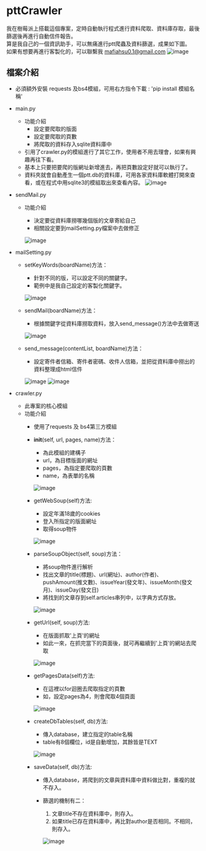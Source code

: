 # pttCrawler
我在樹莓派上搭載這個專案，定時自動執行程式進行資料爬取、資料庫存取，最後篩選後再進行自動信件報告。</br>
算是我自己的一個資訊助手，可以無痛進行ptt爬蟲及資料篩選，成果如下圖。</br>
如果有想要再進行客製化的，可以聯繫我 mafiahsu0.1@gmail.com
![image](https://user-images.githubusercontent.com/109893487/215242577-f55cc891-783f-4a41-ba2d-0c24f3cd0aa9.png)


## 檔案介紹
* 必須額外安裝 requests 及bs4模組，可用右方指令下載 : 'pip install 模組名稱'
* main.py
  * 功能介紹
    * 設定要爬取的版面
    * 設定要爬取的頁數
    * 將爬取的資料存入sqlite資料庫中
  * 引用了crawler.py的模組進行了其它工作，使用者不用去理會，如果有興趣再往下看。
  * 基本上只要把要爬的版網址新增進去，再把頁數設定好就可以執行了。
  * 資料夾就會自動產生一個ptt.db的資料庫，可用各家資料庫軟體打開來查看，或在程式中用sqlite3的模組取出來查看內容。
  ![image](https://user-images.githubusercontent.com/109893487/215240970-5f34e07b-6fb2-4269-b88a-77542e99cbd0.png)
* sendMail.py
  * 功能介紹
    * 決定要從資料庫撈哪幾個版的文章寄給自己
    * 相關設定要到mailSetting.py檔案中去做修正
    
    ![image](https://user-images.githubusercontent.com/109893487/215242228-271d59dc-42df-4d64-9509-b7f2575e3854.png)

* mailSetting.py
  * setKeyWords(boardName)方法：
    * 針對不同的版，可以設定不同的關鍵字。
    * 範例中是我自己設定的客製化關鍵字。
    
    ![image](https://user-images.githubusercontent.com/109893487/215242308-ac731a5d-1457-4c17-9d06-d22e44655933.png)
  * sendMail(boardName)方法：
    * 根據關鍵字從資料庫撈取資料，放入send_message()方法中去做寄送
    
    ![image](https://user-images.githubusercontent.com/109893487/215242345-5e9fa3e9-b69c-48d5-af97-bedf23cba6ef.png)
  * send_message(contentList, boardName)方法：
    * 設定寄件者信箱、寄件者密碼、收件人信箱，並把從資料庫中撈出的資料整理成html信件
    
    ![image](https://user-images.githubusercontent.com/109893487/215242426-5353e51b-ad0d-483b-984c-d11f7c63bc84.png)
    ![image](https://user-images.githubusercontent.com/109893487/215242450-3f96708d-3edd-42cc-b52d-c54841c55b7e.png)

* crawler.py
  * 此專案的核心模組
  * 功能介紹
    * 使用了requests 及 bs4第三方模組
    * __init__(self, url, pages, name)方法：
      * 為此模組的建構子
      * url，為目標版面的網址
      * pages，為指定要爬取的頁數
      * name，為表單的名稱
 
      ![image](https://user-images.githubusercontent.com/109893487/215241542-83ef66ad-357c-46b0-b8d2-94ac6ff95a40.png)
    * getWebSoup(self)方法:
      * 設定年滿18歲的cookies
      * 登入所指定的版面網址
      * 取得soup物件
      
      ![image](https://user-images.githubusercontent.com/109893487/215241547-d50ec191-9bad-49d3-8e2b-e7d4ddd63af2.png)
    * parseSoupObject(self, soup)方法：
      * 將soup物件進行解析
      * 找出文章的title(標題)、url(網址)、author(作者)、pushAmount(推文數)、issueYear(發文年)、issueMonth(發文月)、issueDay(發文日)
      * 將找到的文章存到self.articles串列中，以字典方式存放。
      
      ![image](https://user-images.githubusercontent.com/109893487/215241691-90084d06-688c-4368-afcf-7a0dc0cedb38.png)
    * getUrl(self, soup)方法:
      * 在版面抓取'上頁'的網址
      * 如此一來，在抓完當下的頁面後，就可再繼續到'上頁'的網站去爬取
      
      ![image](https://user-images.githubusercontent.com/109893487/215241788-d1861452-4a76-4540-8241-5de4e84e3892.png)
    
    * getPagesData(self)方法:
      * 在這裡以for迴圈去爬取指定的頁數
      * 如，設定pages為4，則會爬取4個頁面
      
      ![image](https://user-images.githubusercontent.com/109893487/215241880-39d330cc-19ff-48f2-90d8-62815e3b242b.png)
     
    * createDbTables(self, db)方法:
      * 傳入database，建立指定的table名稱
      * table有8個欄位，id是自動增加，其餘皆是TEXT
      
      ![image](https://user-images.githubusercontent.com/109893487/215241958-c32d4aef-d706-47a7-8022-981c92f7c4f9.png)
    
    * saveData(self, db)方法:
      * 傳入database，將爬到的文章與資料庫中資料做比對，重複的就不存入。
      * 篩選的機制有二：
        1. 文章title不存在資料庫中，則存入。
        2. 如果title已存在資料庫中，再比對author是否相同。不相同，則存入。
        
        ![image](https://user-images.githubusercontent.com/109893487/215242107-a9dd64e0-5c8d-4da0-be45-b65edae8ee6a.png)





    
